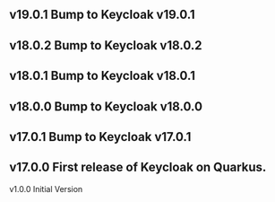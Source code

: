 v19.0.1
Bump to Keycloak v19.0.1
---
v18.0.2
Bump to Keycloak v18.0.2
---
v18.0.1
Bump to Keycloak v18.0.1
---
v18.0.0
Bump to Keycloak v18.0.0
---
v17.0.1
Bump to Keycloak v17.0.1
---
v17.0.0
First release of Keycloak on Quarkus.
---
v1.0.0
Initial Version